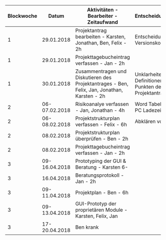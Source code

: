 | Blockwoche | Datum | Aktivitäten - Bearbeiter - Zeitaufwand | Entscheidungen/Probleme |
|------------|-------|----------------------------------------|-------------------------|
|1| 29.01.2018 |Projektantrag bearbeiten - Karsten, Jonathan, Ben, Felix - 2h|Entscheidung über Versionskontrolle getroffen|
|1| 29.01.2018 |Projekttagebucheintrag verfassen - Jan - 2h||
|1| 30.01.2018| Zusammentragen und Diskutieren des Projektantrages - Ben, Felix, Jan, Jonathan, Karsten - 2h | Unklarheiten über die Definitionen von einzelnen Punkten des Projektantrages|
|2| 06-07.02.2018 |Risikoanalye verfassen - Jan, Jonathan - 4h|Word Tabellen Formatieren, PC Ladezeiten|
|2| 06-08.02.2018 |Projektstrukturplan verfassen - Felix - 6h|Abklären von Zeitabteilung|
|2| 08.02.2018 |Projektstrukturplan überprüfen - Ben - 2h||
|2| 08.02.2018 |Projekttagebucheintrag verfassen - Jan - 2h||
|3| 09-16.04.2018 |Prototyping der GUI & Beratung - Karsten 6-||
|3| 16.04.2018 |Beratungsprotokoll -  Jan - 2h||
|3| 09-11.04.2018 |Projektplan - Ben - 6h||
|3| 09-13.04.2018 |GUI-Prototyp der proprietären Module - Karsten, Felix, Jan||
|3| 17-20.04.2018 |Ben krank||
